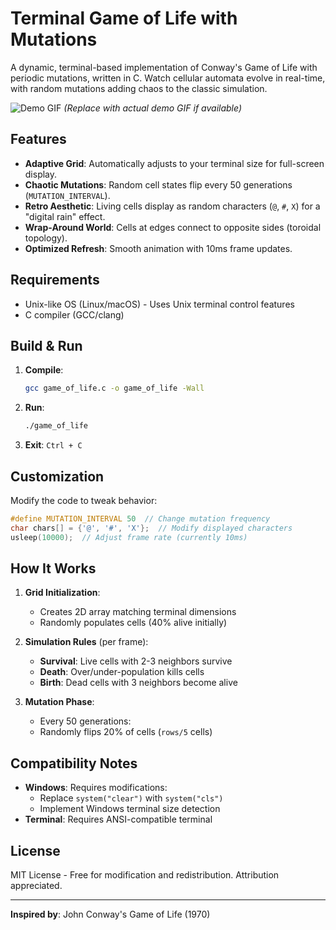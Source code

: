 # Terminal Game of Life with Mutations

A dynamic, terminal-based implementation of Conway's Game of Life with periodic mutations, written in C. Watch cellular automata evolve in real-time, with random mutations adding chaos to the classic simulation.

![Demo GIF](demo.gif) *(Replace with actual demo GIF if available)*

## Features

- **Adaptive Grid**: Automatically adjusts to your terminal size for full-screen display.
- **Chaotic Mutations**: Random cell states flip every 50 generations (`MUTATION_INTERVAL`).
- **Retro Aesthetic**: Living cells display as random characters (`@`, `#`, `X`) for a "digital rain" effect.
- **Wrap-Around World**: Cells at edges connect to opposite sides (toroidal topology).
- **Optimized Refresh**: Smooth animation with 10ms frame updates.

## Requirements

- Unix-like OS (Linux/macOS) - Uses Unix terminal control features
- C compiler (GCC/clang)

## Build & Run

1. **Compile**:
   ```bash
   gcc game_of_life.c -o game_of_life -Wall
   ```

2. **Run**:
   ```bash
   ./game_of_life
   ```

3. **Exit**: `Ctrl + C`

## Customization

Modify the code to tweak behavior:
```c
#define MUTATION_INTERVAL 50  // Change mutation frequency
char chars[] = {'@', '#', 'X'};  // Modify displayed characters
usleep(10000);  // Adjust frame rate (currently 10ms)
```

## How It Works

1. **Grid Initialization**:
   - Creates 2D array matching terminal dimensions
   - Randomly populates cells (40% alive initially)

2. **Simulation Rules** (per frame):
   - **Survival**: Live cells with 2-3 neighbors survive
   - **Death**: Over/under-population kills cells
   - **Birth**: Dead cells with 3 neighbors become alive

3. **Mutation Phase**:
   - Every 50 generations: 
   - Randomly flips 20% of cells (`rows/5` cells)

## Compatibility Notes

- **Windows**: Requires modifications:
  - Replace `system("clear")` with `system("cls")`
  - Implement Windows terminal size detection
- **Terminal**: Requires ANSI-compatible terminal

## License

MIT License - Free for modification and redistribution. Attribution appreciated.

---

**Inspired by**: John Conway's Game of Life (1970)
